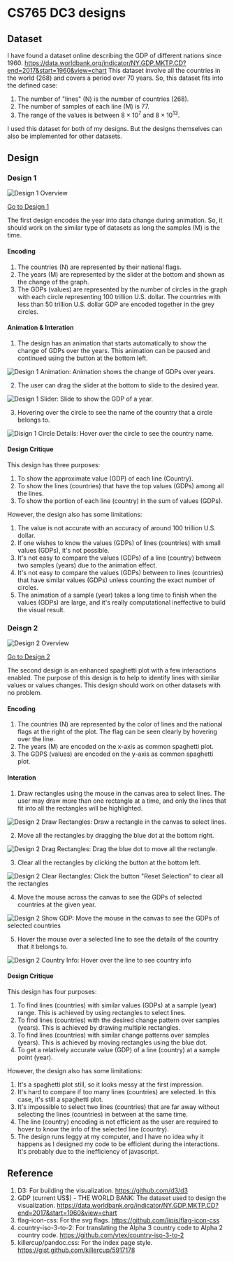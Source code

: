 # CS765 DC3 designs

## Dataset

I have found a dataset online describing the GDP of different nations since 1960. <https://data.worldbank.org/indicator/NY.GDP.MKTP.CD?end=2017&start=1960&view=chart> This dataset involve all the countries in the world (268) and covers a period over 70 years. So, this dataset fits into the defined case:

1. The number of "lines" (N) is the number of countries (268).
2. The number of samples of each line (M) is 77. 
3. The range of the values is between $8 \times 10^7$ and $8 \times 10^{13}$.

I used this dataset for both of my designs. But the designs themselves can also be implemented for other datasets. 

## Design

### Design 1

![Design 1 Overview](screenshots/Design1Overview.png)

[Go to Design 1](design1/)

The first design encodes the year into data change during animation. So, it should work on the similar type of datasets as long the samples (M) is the time.

#### Encoding

1. The countries (N) are represented by their national flags.
2. The years (M) are represented by the slider at the bottom and shown as the change of the graph.
3. The GDPs (values) are represented by the number of circles in the graph with each circle representing 100 trillion U.S. dollar. The countries with less than 50 trillion U.S. dollar GDP are encoded together in the grey circles.

#### Animation & Interation

1. The design has an animation that starts automatically to show the change of GDPs over the years. This animation can be paused and continued using the button at the bottom left.

  ![Design 1 Animation: Animation shows the change of GDPs over years.](screenshots/Design1Animation.gif)

2. The user can drag the slider at the bottom to slide to the desired year.

  ![Design 1 Slider: Slide to show the GDP of a year.](screenshots/Design1Slider.gif)

3. Hovering over the circle to see the name of the country that a circle belongs to.

  ![Disign 1 Circle Details: Hover over the circle to see the country name.](screenshots/Design1CircleDetails.gif)

#### Design Critique

This design has three purposes: 

1. To show the approximate value (GDP) of each line (Country). 
2. To show the lines (countries) that have the top values (GDPs) among all the lines.
3. To show the portion of each line (country) in the sum of values (GDPs).

However, the design also has some limitations:

1. The value is not accurate with an accuracy of around  100 trillion U.S. dollar.
2. If one wishes to know the values (GDPs) of lines (countries) with small values (GDPs), it's not possible.
3. It's not easy to compare the values (GDPs) of a line (country) between two samples (years) due to the animation effect.
4. It's not easy to compare the values (GDPs) between to lines (countries) that have similar values (GDPs) unless counting the exact number of circles.
5. The animation of a sample (year) takes a long time to finish when the values (GDPs) are large, and it's really computational ineffective to build the visual result.

### Deisgn 2

![Design 2 Overview](screenshots/Design2Overview.png)

[Go to Design 2](design2/)

The second design is an enhanced spaghetti plot with a few interactions enabled. The purpose of this design is to help to identify lines with similar values or values changes. This design should work on other datasets with no problem.

#### Encoding

1. The countries (N) are represented by the color of lines and the national flags at the right of the plot. The flag can be seen clearly by hovering over the line.
2. The years (M) are encoded on the x-axis as common spaghetti plot.
3. The GDPS (values) are encoded on the y-axis as common spaghetti plot.

#### Interation

1. Draw rectangles using the mouse in the canvas area to select lines. The user may draw more than one rectangle at a time, and only the lines that fit into all the rectangles will be highlighted.

  ![Design 2 Draw Rectangles: Draw a rectangle in the canvas to select lines.](screenshots/Design2DrawRectangles.gif)

2. Move all the rectangles by dragging the blue dot at the bottom right.

  ![Design 2 Drag Rectangles: Drag the blue dot to move all the rectangle.](screenshots/Design2DragRectangles.gif)

3. Clear all the rectangles by clicking the button at the bottom left.

  ![Design 2 Clear Rectangles: Click the button "Reset Selection" to clear all the rectangles](screenshots/Design2ClearRectangles.gif)

4. Move the mouse across the canvas to see the GDPs of selected countries at the given year.

  ![Design 2 Show GDP: Move the mouse in the canvas to see the GDPs of selected countries](screenshots/Design2ShowGDP.gif)

5. Hover the mouse over a selected line to see the details of the country that it belongs to.

  ![Design 2 Country Info: Hover over the line to see country info](screenshots/Design2CountryInfo.gif)

#### Design Critique

This design has four purposes: 

1. To find lines (countries) with similar values (GDPs) at a sample (year) range. This is achieved by using rectangles to select lines.
2. To find lines (countries) with the desired change pattern over samples (years). This is achieved by drawing multiple rectangles.
3. To find lines (countries) with similar change patterns over samples (years). This is achieved by moving rectangles using the blue dot.
4. To get a relatively accurate value (GDP) of a line (country) at a sample point (year).

However, the design also has some limitations:

1. It's a spaghetti plot still, so it looks messy at the first impression.
2. It's hard to compare if too many lines (countries) are selected. In this case, it's still a spaghetti plot.
3. It's impossible to select two lines (countries) that are far away without selecting the lines (countries) in between at the same time.
4. The line (country) encoding is not efficient as the user are required to hover to know the info of the selected line (country). 
5. The design runs leggy at my computer, and I have no idea why it happens as I designed my code to be efficient during the interactions. It's probably due to the inefficiency of javascript.

## Reference

1. D3: For building the visualization. <https://github.com/d3/d3>
2. GDP (current US$) - THE WORLD BANK: The dataset used to design the visualization. <https://data.worldbank.org/indicator/NY.GDP.MKTP.CD?end=2017&start=1960&view=chart>
3. flag-icon-css: For the svg flags. <https://github.com/lipis/flag-icon-css>
4. country-iso-3-to-2: For translating the Alpha 3 country code to Alpha 2 country code. <https://github.com/vtex/country-iso-3-to-2>
5. killercup/pandoc.css: For the index page style. <https://gist.github.com/killercup/5917178>
